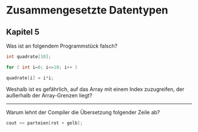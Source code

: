 # Zusammengesetzte Datentypen

## Kapitel 5

Was ist an folgendem Programmstück falsch?

```cpp
int quadrate[10];

for ( int i=0; i<=10; i++ )

quadrate[i] = i*i;
```
Weshalb ist es gefährlich, auf das Array mit einem Index zuzugreifen, der außerhalb der Array-Grenzen liegt?

---

Warum lehnt der Compiler die Übersetzung folgender Zeile ab?

```cpp
cout << parteien[rot + gelb];
```